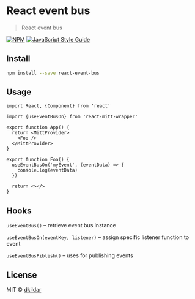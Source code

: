 # React event bus

> React event bus

[![NPM](https://img.shields.io/npm/v/react-event-bus.svg)](https://www.npmjs.com/package/-event-bus) [![JavaScript Style Guide](https://img.shields.io/badge/code_style-standard-brightgreen.svg)](https://standardjs.com)

## Install

```bash
npm install --save react-event-bus
```

## Usage

```tsx
import React, {Component} from 'react'

import {useEventBusOn} from 'react-mitt-wrapper'

export function App() {
  return <MittProvider>
    <Foo />
  </MittProvider>
}

export function Foo() {
  useEventBusOn('myEvent', (eventData) => {
    console.log(eventData)
  })

  return <></>
}
```

## Hooks
`useEventBus()` – retrieve event bus instance

`useEventBusOn(eventKey, listener)` – assign specific listener function to event

`useEventBusPiblish()` – uses for publishing events

## License

MIT © [dkildar](https://github.com/dkildar)
